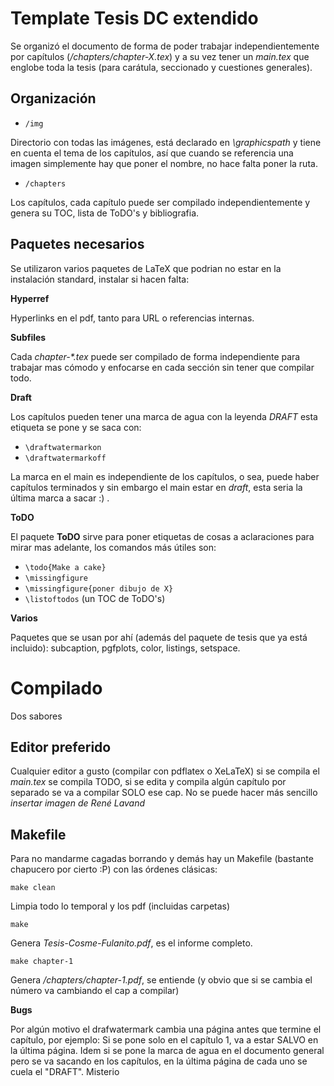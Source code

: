 # Template Tesis DC extendido

Se organizó el documento de forma de poder trabajar independientemente por capítulos (_/chapters/chapter-X.tex_) y a su vez tener un _main.tex_ que englobe toda la tesis (para carátula, seccionado y cuestiones generales).

## Organización
* `/img`

Directorio con todas las imágenes, está declarado en _\graphicspath_ y tiene en cuenta el tema de los capítulos, así que cuando se referencia una imagen simplemente hay que poner el nombre, no hace falta poner la ruta.

* `/chapters`

Los capítulos, cada capítulo puede ser compilado independientemente y genera su TOC, lista de ToDO's y bibliografia.

## Paquetes necesarios
Se utilizaron varios paquetes de LaTeX que podrian no estar en la instalación standard, instalar si hacen falta:

**Hyperref**

Hyperlinks en el pdf, tanto para URL o referencias internas.

**Subfiles**

Cada _chapter-*.tex_ puede ser compilado de forma independiente para trabajar mas cómodo y enfocarse en cada sección sin tener que compilar todo.

**Draft**

Los capítulos pueden tener una marca de agua con la leyenda _DRAFT_ esta etiqueta se pone y se saca con:

* `\draftwatermarkon`
* `\draftwatermarkoff`

La marca en el main es independiente de los capítulos, o sea, puede haber capítulos terminados y sin embargo el main estar en _draft_, esta seria la última marca a sacar :) .

**ToDO**

El paquete **ToDO** sirve para poner etiquetas de cosas a aclaraciones para mirar mas adelante, los comandos más útiles son:

* `\todo{Make a cake}`
* `\missingfigure`
* `\missingfigure{poner dibujo de X}`
* `\listoftodos` (un TOC de ToDO's)

**Varios**

Paquetes que se usan por ahí (además del paquete de tesis que ya está incluido):
subcaption, pgfplots, color, listings, setspace.

# Compilado
Dos sabores

## Editor preferido
Cualquier editor a gusto (compilar con pdflatex o XeLaTeX) si se compila el _main.tex_ se compila TODO, si se edita y compila algún capítulo por separado se va a compilar SOLO ese cap.
No se puede hacer más sencillo _insertar imagen de René Lavand_

## Makefile
Para no mandarme cagadas borrando y demás hay un Makefile (bastante chapucero por cierto :P) con las órdenes clásicas:

`make clean`

Limpia todo lo temporal y los pdf (incluidas carpetas)

`make` 

Genera _Tesis-Cosme-Fulanito.pdf_, es el informe completo.

`make chapter-1`

Genera _/chapters/chapter-1.pdf_, se entiende (y obvio que si se cambia el número va cambiando el cap a compilar)

**Bugs**

Por algún motivo el drafwatermark cambia una página antes que termine el capítulo, por ejemplo: Si se pone solo en el capítulo 1, va a estar SALVO en la última página. Idem si se pone la marca de agua en el documento general pero se va sacando en los capítulos, en la última página de cada uno se cuela el "DRAFT". Misterio
                                                  
